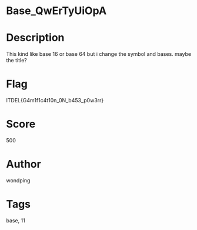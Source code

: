 # Base_QwErTyUiOpA
# Description
This kind like base 16 or base 64 but i change the symbol and bases. maybe the title?

# Flag
ITDEL{G4m1f1c4t10n_0N_b453_p0w3rr}

# Score
500

# Author
wondping

# Tags
base, 11